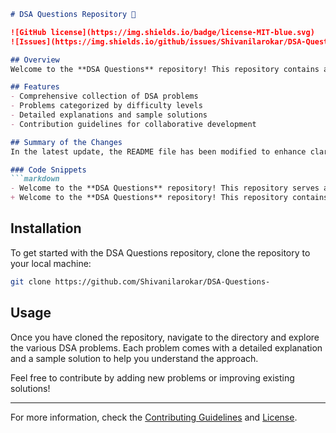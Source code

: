 ```markdown
# DSA Questions Repository 🚀

![GitHub license](https://img.shields.io/badge/license-MIT-blue.svg) 
![Issues](https://img.shields.io/github/issues/Shivanilarokar/DSA-Questions-.svg)

## Overview
Welcome to the **DSA Questions** repository! This repository contains a variety of DSA problems categorized by difficulty level, aimed at helping developers enhance their data structures and algorithms skills.

## Features
- Comprehensive collection of DSA problems
- Problems categorized by difficulty levels
- Detailed explanations and sample solutions
- Contribution guidelines for collaborative development

## Summary of the Changes
In the latest update, the README file has been modified to enhance clarity and provide a more structured overview of the repository's purpose and features. Here are some snippets reflecting the changes made:

### Code Snippets
```markdown
- Welcome to the **DSA Questions** repository! This repository serves as a comprehensive resource for anyone looking to improve their understanding of data structures and algorithms.
+ Welcome to the **DSA Questions** repository! This repository contains a variety of DSA problems categorized by difficulty level, aimed at helping developers enhance their data structures and algorithms skills.
```

## Installation
To get started with the DSA Questions repository, clone the repository to your local machine:

```bash
git clone https://github.com/Shivanilarokar/DSA-Questions-
```

## Usage
Once you have cloned the repository, navigate to the directory and explore the various DSA problems. Each problem comes with a detailed explanation and a sample solution to help you understand the approach.

Feel free to contribute by adding new problems or improving existing solutions!

---

For more information, check the [Contributing Guidelines](CONTRIBUTING.md) and [License](LICENSE).
```